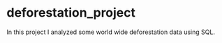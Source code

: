 # deforestation_project  

In this project I analyzed some world wide deforestation data using SQL.
